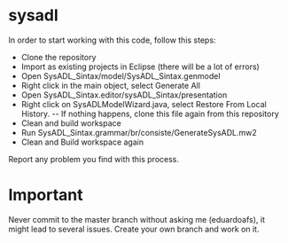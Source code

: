 # sysadl

In order to start working with this code, follow this steps:
- Clone the repository
- Import as existing projects in Eclipse (there will be a lot of errors)
- Open SysADL_Sintax/model/SysADL_Sintax.genmodel
- Right click in the main object, select Generate All
- Open SysADL_Sintax.editor/sysADL_Sintax/presentation
- Right click on SysADLModelWizard.java, select Restore From Local History. 
-- If nothing happens, clone this file again from this repository
- Clean and build workspace
- Run SysADL_Sintax.grammar/br/consiste/GenerateSysADL.mw2
- Clean and Build workspace again

Report any problem you find with this process.

# Important

Never commit to the master branch without asking me (eduardoafs), it might lead to several issues. Create your own branch and work on it.
